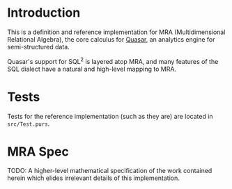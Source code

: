 
# Introduction

This is a definition and reference implementation for MRA (Multidimensional Relational Algebra), the core calculus for [Quasar](http://github.com/quasar-analytics/quasar), an analytics engine for semi-structured data.

Quasar's support for SQL<sup>2</sup> is layered atop MRA, and many features of the SQL dialect have a natural and high-level mapping to MRA.

# Tests

Tests for the reference implementation (such as they are) are located in `src/Test.purs`.

# MRA Spec

TODO: A higher-level mathematical specification of the work contained herein which elides irrelevant details of this implementation.
